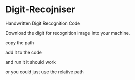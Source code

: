 # Digit-Recojniser
Handwritten Digit Recognition Code


Download the digit for recognition image into your machine.

copy the path

add it to the code

and run it
it should work



or you could just use the relative path


